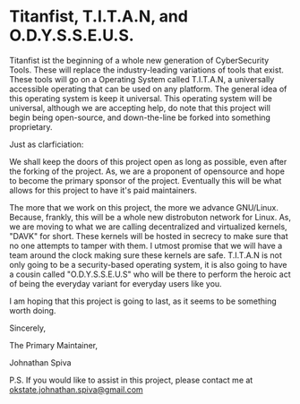 # Titanfist, T.I.T.A.N, and O.D.Y.S.S.E.U.S.

Titanfist ist the beginning of a whole new generation of CyberSecurity Tools. These will replace the industry-leading variations of tools that exist.
These tools will go on a Operating System called T.I.T.A.N, a universally accessible operating that can be used on any platform. The general idea of this 
operating system is keep it universal. This operating system will be universal, although we are accepting help, do note that this project will begin being open-source,
and down-the-line be forked into something proprietary. 

Just as clarficiation:

We shall keep the doors of this project open as long as possible, even after the forking of the project. As, we are a proponent of opensource and hope to become
the primary sponsor of the project. Eventually this will be what allows for this project to have it's paid maintainers.

The more that we work on this project, the more we advance GNU/Linux. Because, frankly, this will be a whole new distrobuton network for Linux. As, we are moving to 
what we are calling decentralized and virtualized kernels, "DAVK" for short. These kernels will be hosted in secrecy to make sure that no one attempts to tamper with them.
I utmost promise that we will have a team around the clock making sure these kernels are safe. T.I.T.A.N is not only going to be a security-based operating system, it is 
also going to have a cousin called "O.D.Y.S.S.E.U.S" who will be there to perform the heroic act of being the everyday variant for everyday users like you. 

I am hoping that this project is going to last, as it seems to be something worth doing.

Sincerely,

The Primary Maintainer,

Johnathan Spiva

P.S. If you would like to assist in this project, please contact me at okstate.johnathan.spiva@gmail.com
